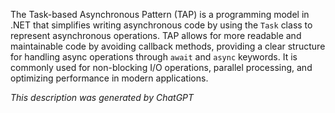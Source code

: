 The Task-based Asynchronous Pattern (TAP) is a programming model in .NET that simplifies writing asynchronous code by using the `Task` class to represent asynchronous operations. TAP allows for more readable and maintainable code by avoiding callback methods, providing a clear structure for handling async operations through `await` and `async` keywords. It is commonly used for non-blocking I/O operations, parallel processing, and optimizing performance in modern applications.

*This description was generated by ChatGPT*